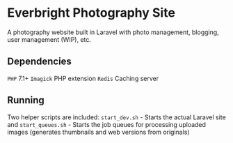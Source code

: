 # Everbright Photography Site

A photography website built in Laravel with photo management, blogging, user management (WIP), etc.

Dependencies
------------
`PHP` 7.1+
`Imagick` PHP extension
`Redis` Caching server

Running
--------
Two helper scripts are included:
`start_dev.sh` - Starts the actual Laravel site
and
`start_queues.sh` - Starts the job queues for processing uploaded images (generates thumbnails and web versions from originals)